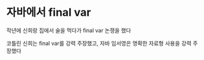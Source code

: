 # 자바에서 final var

작년에 신희랑 집에서 술을 먹다가 final var 논쟁을 했다

코틀린 신희는 final var를 강력 주장했고,
자바 임서영은 명확한 자료형 사용을 강력 주장했다
